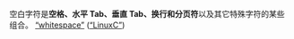 空白字符是**空格、水平 Tab、垂直 Tab、换行和分页符**以及其它特殊字符的某些组合。 <span class="highlight" data-annotation="%7B%22attachmentURI%22%3A%22http%3A%2F%2Fzotero.org%2Fusers%2F9667514%2Fitems%2F4IHU78F5%22%2C%22annotationKey%22%3A%22XTZ9HXT3%22%2C%22color%22%3A%22%23ffd400%22%2C%22pageLabel%22%3A%2245%22%2C%22position%22%3A%7B%22pageIndex%22%3A44%2C%22rects%22%3A%5B%5B460%2C127.35%2C508%2C143.063%5D%2C%5B46%2C112.35%2C352%2C127.11%5D%5D%7D%2C%22citationItem%22%3A%7B%22uris%22%3A%5B%22http%3A%2F%2Fzotero.org%2Fusers%2F9667514%2Fitems%2FI2QD5IEX%22%5D%2C%22locator%22%3A%2245%22%7D%7D" ztype="zhighlight"><a href="zotero://open-pdf/library/items/4IHU78F5?page=45&#x26;annotation=XTZ9HXT3">“whitespace”</a></span> <span class="citation" data-citation="%7B%22citationItems%22%3A%5B%7B%22uris%22%3A%5B%22http%3A%2F%2Fzotero.org%2Fusers%2F9667514%2Fitems%2FI2QD5IEX%22%5D%7D%5D%2C%22properties%22%3A%7B%7D%7D" ztype="zcitation">(<span class="citation-item"><a href="zotero://select/library/items/I2QD5IEX">“LinuxC”</a></span>)</span> <!--SR:!2023-03-14,2,230-->


